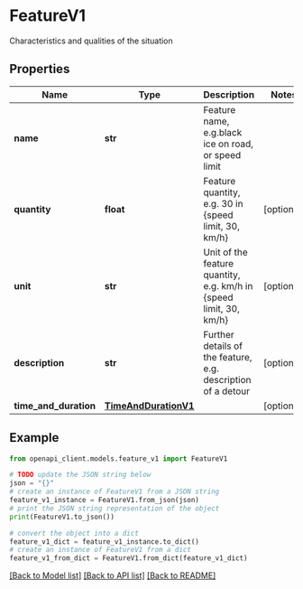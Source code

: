 # FeatureV1

Characteristics and qualities of the situation

## Properties

Name | Type | Description | Notes
------------ | ------------- | ------------- | -------------
**name** | **str** | Feature name, e.g.black ice on road, or speed limit | 
**quantity** | **float** | Feature quantity, e.g. 30 in {speed limit, 30, km/h} | [optional] 
**unit** | **str** | Unit of the feature quantity, e.g. km/h in {speed limit, 30, km/h} | [optional] 
**description** | **str** | Further details of the feature, e.g. description of a detour | [optional] 
**time_and_duration** | [**TimeAndDurationV1**](TimeAndDurationV1.md) |  | [optional] 

## Example

```python
from openapi_client.models.feature_v1 import FeatureV1

# TODO update the JSON string below
json = "{}"
# create an instance of FeatureV1 from a JSON string
feature_v1_instance = FeatureV1.from_json(json)
# print the JSON string representation of the object
print(FeatureV1.to_json())

# convert the object into a dict
feature_v1_dict = feature_v1_instance.to_dict()
# create an instance of FeatureV1 from a dict
feature_v1_from_dict = FeatureV1.from_dict(feature_v1_dict)
```
[[Back to Model list]](../README.md#documentation-for-models) [[Back to API list]](../README.md#documentation-for-api-endpoints) [[Back to README]](../README.md)


